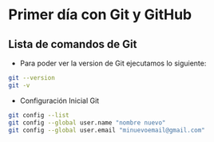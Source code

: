 # Primer día con Git y GitHub

## Lista de comandos de Git

* Para poder ver la version de Git ejecutamos lo siguiente:

``` bash
git --version
git -v

```
* Configuración Inicial Git

``` bash
git config --list
git config --global user.name "nombre nuevo"
git config --global user.email "minuevoemail@gmail.com"
```

